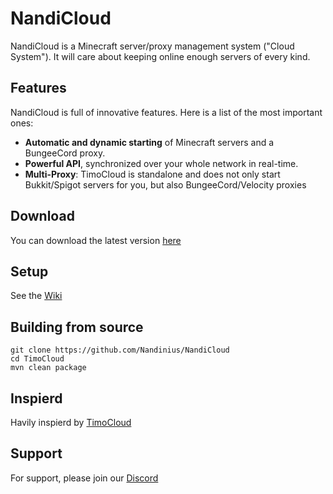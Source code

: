 # NandiCloud
NandiCloud is a Minecraft server/proxy management system ("Cloud System"). It will care about keeping online enough servers of every kind.

## Features
NandiCloud is full of innovative features. Here is a list of the most important ones:

 - **Automatic and dynamic starting** of Minecraft servers and a BungeeCord proxy.
 - **Powerful API**, synchronized over your whole network in real-time.
 - **Multi-Proxy**: TimoCloud is standalone and does not only start Bukkit/Spigot servers for you, but also BungeeCord/Velocity proxies
 
 ## Download
 You can download the latest version [here](link)
 
 ## Setup
 See the [Wiki](https://github.com/Nandinius/NandiCloud/wiki)

 ## Building from source
 ```
 git clone https://github.com/Nandinius/NandiCloud
 cd TimoCloud
 mvn clean package
 ```
 
 ## Inspierd
 Havily inspierd by [TimoCloud](https://github.com/TimoCloud/TimoCloud)
 
 ## Support
 For support, please join our [Discord](https://discord.gg/F4EfHEyGYG)
